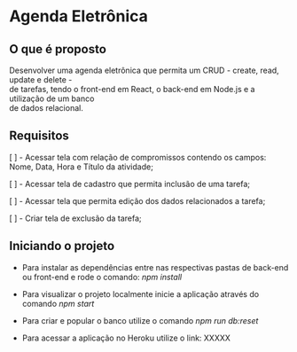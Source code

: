 # Agenda Eletrônica

## O que é proposto

Desenvolver uma agenda eletrônica que permita um CRUD - create, read, update e delete - \
de tarefas, tendo o front-end em React, o back-end em Node.js e a utilização de um banco \
de dados relacional.

## Requisitos

[ ] - Acessar tela com relação de compromissos contendo os campos: Nome, Data, Hora e Título da atividade;

[ ] - Acessar tela de cadastro que permita inclusão de uma tarefa;

[ ] - Acessar tela que permita edição dos dados relacionados a tarefa;

[ ] - Criar tela de exclusão da tarefa;

## Iniciando o projeto

- Para instalar as dependências entre nas respectivas pastas de back-end ou front-end e rode o comando: *npm install*

- Para visualizar o projeto localmente inicie a aplicação através do comando *npm start*

- Para criar e popular o banco utilize o comando *npm run db:reset*

- Para acessar a aplicação no Heroku utilize o link: XXXXX